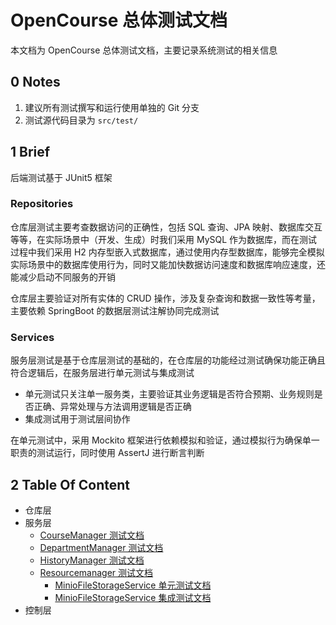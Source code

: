# OpenCourse 总体测试文档

本文档为 OpenCourse 总体测试文档，主要记录系统测试的相关信息

## 0 Notes

1. 建议所有测试撰写和运行使用单独的 Git 分支
2. 测试源代码目录为 `src/test/`

## 1 Brief

后端测试基于 JUnit5 框架

### Repositories

仓库层测试主要考查数据访问的正确性，包括 SQL 查询、JPA 映射、数据库交互等等，在实际场景中（开发、生成）时我们采用 MySQL 作为数据库，而在测试过程中我们采用 H2 内存型嵌入式数据库，通过使用内存型数据库，能够完全模拟实际场景中的数据库使用行为，同时又能加快数据访问速度和数据库响应速度，还能减少启动不同服务的开销

仓库层主要验证对所有实体的 CRUD 操作，涉及复杂查询和数据一致性等考量，主要依赖 SpringBoot 的数据层测试注解协同完成测试

### Services

服务层测试是基于仓库层测试的基础的，在仓库层的功能经过测试确保功能正确且符合逻辑后，在服务层进行单元测试与集成测试

- 单元测试只关注单一服务类，主要验证其业务逻辑是否符合预期、业务规则是否正确、异常处理与方法调用逻辑是否正确
- 集成测试用于测试层间协作

在单元测试中，采用 Mockito 框架进行依赖模拟和验证，通过模拟行为确保单一职责的测试运行，同时使用 AssertJ 进行断言判断

## 2 Table Of Content

- 仓库层
- 服务层
  - [CourseManager     测试文档](./services/CourseManagerTest.md)
  - [DepartmentManager 测试文档](./services/DepartmentManagerTest.md)
  - [HistoryManager    测试文档](./services/HistoryManagerTest.md)
  - [Resourcemanager   测试文档](./services/ResourceManagerTest.md)
    - [MinioFileStorageService 单元测试文档](./services/storage/MinioFileStorageServiceTest.md)
    - [MinioFileStorageService 集成测试文档](./services/storage/MinioFileStorageServiceIntegrationTest.md)
- 控制层

